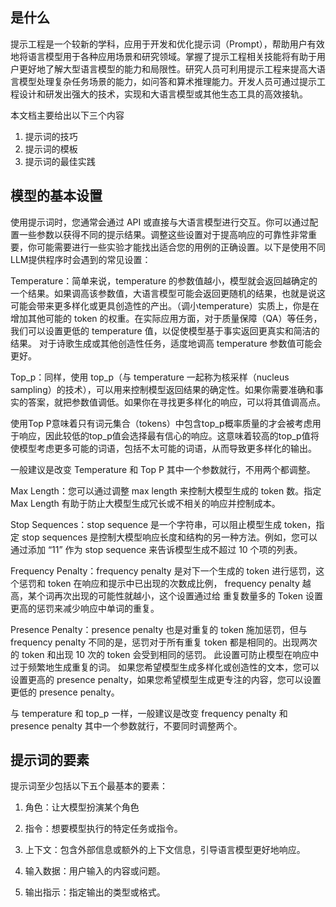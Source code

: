 ## 是什么

提示工程是一个较新的学科，应用于开发和优化提示词（Prompt），帮助用户有效地将语言模型用于各种应用场景和研究领域。掌握了提示工程相关技能将有助于用户更好地了解大型语言模型的能力和局限性。研究人员可利用提示工程来提高大语言模型处理复杂任务场景的能力，如问答和算术推理能力。开发人员可通过提示工程设计和研发出强大的技术，实现和大语言模型或其他生态工具的高效接轨。


本文档主要给出以下三个内容

1. 提示词的技巧
2. 提示词的模板
3. 提示词的最佳实践


## 模型的基本设置

使用提示词时，您通常会通过 API 或直接与大语言模型进行交互。你可以通过配置一些参数以获得不同的提示结果。调整这些设置对于提高响应的可靠性非常重要，你可能需要进行一些实验才能找出适合您的用例的正确设置。以下是使用不同LLM提供程序时会遇到的常见设置：

Temperature：简单来说，temperature 的参数值越小，模型就会返回越确定的一个结果。如果调高该参数值，大语言模型可能会返回更随机的结果，也就是说这可能会带来更多样化或更具创造性的产出。（调小temperature）实质上，你是在增加其他可能的 token 的权重。在实际应用方面，对于质量保障（QA）等任务，我们可以设置更低的 temperature 值，以促使模型基于事实返回更真实和简洁的结果。 对于诗歌生成或其他创造性任务，适度地调高 temperature 参数值可能会更好。

Top_p：同样，使用 top_p（与 temperature 一起称为核采样（nucleus sampling）的技术），可以用来控制模型返回结果的确定性。如果你需要准确和事实的答案，就把参数值调低。如果你在寻找更多样化的响应，可以将其值调高点。

使用Top P意味着只有词元集合（tokens）中包含top_p概率质量的才会被考虑用于响应，因此较低的top_p值会选择最有信心的响应。这意味着较高的top_p值将使模型考虑更多可能的词语，包括不太可能的词语，从而导致更多样化的输出。

一般建议是改变 Temperature 和 Top P 其中一个参数就行，不用两个都调整。

Max Length：您可以通过调整 max length 来控制大模型生成的 token 数。指定 Max Length 有助于防止大模型生成冗长或不相关的响应并控制成本。

Stop Sequences：stop sequence 是一个字符串，可以阻止模型生成 token，指定 stop sequences 是控制大模型响应长度和结构的另一种方法。例如，您可以通过添加 “11” 作为 stop sequence 来告诉模型生成不超过 10 个项的列表。

Frequency Penalty：frequency penalty 是对下一个生成的 token 进行惩罚，这个惩罚和 token 在响应和提示中已出现的次数成比例， frequency penalty 越高，某个词再次出现的可能性就越小，这个设置通过给 重复数量多的 Token 设置更高的惩罚来减少响应中单词的重复。

Presence Penalty：presence penalty 也是对重复的 token 施加惩罚，但与 frequency penalty 不同的是，惩罚对于所有重复 token 都是相同的。出现两次的 token 和出现 10 次的 token 会受到相同的惩罚。 此设置可防止模型在响应中过于频繁地生成重复的词。 如果您希望模型生成多样化或创造性的文本，您可以设置更高的 presence penalty，如果您希望模型生成更专注的内容，您可以设置更低的 presence penalty。

与 temperature 和 top_p 一样，一般建议是改变 frequency penalty 和 presence penalty 其中一个参数就行，不要同时调整两个。


## 提示词的要素

提示词至少包括以下五个最基本的要素：

1. 角色：让大模型扮演某个角色

2. 指令：想要模型执行的特定任务或指令。

3. 上下文：包含外部信息或额外的上下文信息，引导语言模型更好地响应。

4. 输入数据：用户输入的内容或问题。

5. 输出指示：指定输出的类型或格式。

